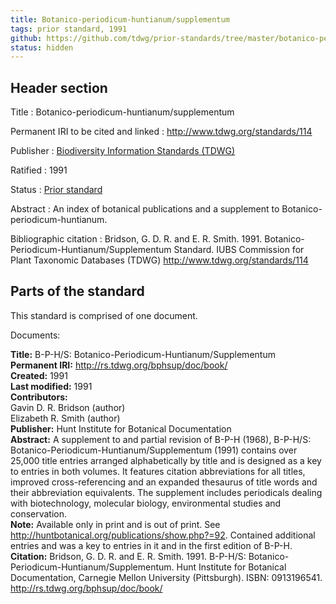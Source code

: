 ```yaml
---
title: Botanico-periodicum-huntianum/supplementum
tags: prior standard, 1991
github: https://github.com/tdwg/prior-standards/tree/master/botanico-periodicum-huntianum-supplementum
status: hidden
---
```


## Header section

Title
: Botanico-periodicum-huntianum/supplementum

Permanent IRI to be cited and linked
: <http://www.tdwg.org/standards/114>

Publisher
: [Biodiversity Information Standards (TDWG)](https://www.tdwg.org/)

Ratified
: 1991

Status
: [Prior standard](https://www.tdwg.org/standards/status-and-categories/)

Abstract
: An index of botanical publications and a supplement to Botanico-periodicum-huntianum.

Bibliographic citation
: Bridson, G. D. R. and E. R. Smith. 1991. Botanico-Periodicum-Huntianum/Supplementum Standard. IUBS Commission for Plant Taxonomic Databases (TDWG) http://www.tdwg.org/standards/114

## Parts of the standard

This standard is comprised of one document. 

Documents:

**Title:** B-P-H/S: Botanico-Periodicum-Huntianum/Supplementum\
**Permanent IRI:** <a href="http://huntbotanical.org/publications/show.php?=92">http://rs.tdwg.org/bphsup/doc/book/</a>\
**Created:** 1991\
**Last modified:** 1991\
**Contributors:**\
Gavin D. R. Bridson (author)\
Elizabeth R. Smith (author)\
**Publisher:** Hunt Institute for Botanical Documentation\
**Abstract:** A supplement to and partial revision of B-P-H (1968), B-P-H/S: Botanico-Periodicum-Huntianum/Supplementum (1991) contains over 25,000 title entries arranged alphabetically by title and is designed as a key to entries in both volumes. It features citation abbreviations for all titles, improved cross-referencing and an expanded thesaurus of title words and their abbreviation equivalents. The supplement includes periodicals dealing with biotechnology, molecular biology, environmental studies and conservation. \
**Note:** Available only in print and is out of print. See http://huntbotanical.org/publications/show.php?=92. Contained additional entries and was a key to entries in it and in the first edition of B-P-H.\
**Citation:** Bridson, G. D. R. and E. R. Smith. 1991. B-P-H/S: Botanico-Periodicum-Huntianum/Supplementum. Hunt Institute for Botanical Documentation, Carnegie Mellon University (Pittsburgh). ISBN: 0913196541. http://rs.tdwg.org/bphsup/doc/book/

